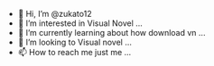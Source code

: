 - 👋 Hi, I’m @zukato12
- 👀 I’m interested in Visual Novel ...
- 🌱 I’m currently learning about how download vn ...
- 💞️ I’m looking to Visual novel ...
- 📫 How to reach me just me ...

<!---
zukato12/zukato12 is a ✨ special ✨ repository because its `README.md` (this file) appears on your GitHub profile.
You can click the Preview link to take a look at your changes.
--->
